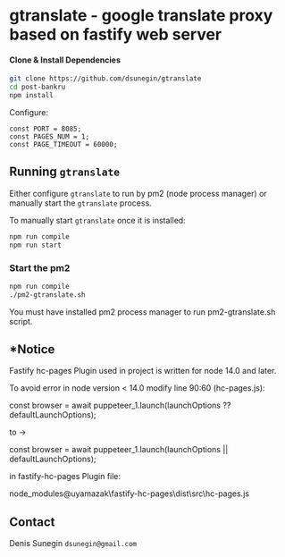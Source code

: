 # gtranslate - google translate proxy based on fastify web server

#### Clone & Install Dependencies
```bash
git clone https://github.com/dsunegin/gtranslate
cd post-bankru
npm install
```

Configure:
```
const PORT = 8085;
const PAGES_NUM = 1;
const PAGE_TIMEOUT = 60000;
```

## Running `gtranslate`

Either configure `gtranslate` to run by pm2 (node process manager) or manually start the `gtranslate` process.

To manually start `gtranslate` once it is installed:

```bash
npm run compile
npm run start
```

### Start the pm2 

```bash
npm run compile
./pm2-gtranslate.sh
```
 
You must have installed pm2 process manager to run pm2-gtranslate.sh script.

## *Notice

Fastify hc-pages Plugin used in project is written  for node 14.0 and later.

To avoid error in node version < 14.0 modify line 90:60 (hc-pages.js):

const browser = await puppeteer_1.launch(launchOptions ?? defaultLaunchOptions);

to ->

const browser = await puppeteer_1.launch(launchOptions || defaultLaunchOptions);

in fastify-hc-pages Plugin file:
 
node_modules\@uyamazak\fastify-hc-pages\dist\src\hc-pages.js


## Contact
Denis Sunegin `dsunegin@gmail.com`

